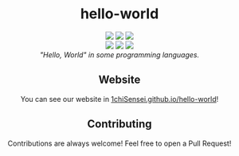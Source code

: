 <h1 align="center">hello-world</h1>
<p align="center">
	<img src="https://img.shields.io/badge/Hello,-World!-Green.svg" />
	<img src="https://img.shields.io/badge/Maintained%3F-yes-green.svg" />
	<img src="https://img.shields.io/github/license/1chiSensei/hello-world.svg" /><br />
	<img src="https://img.shields.io/github/forks/1chiSensei/hello-world.svg?style=social&label=Fork&maxAge=2592000" />
	<img src="https://img.shields.io/github/stars/1chiSensei/hello-world.svg?style=social&label=Star&maxAge=2592000" />
	<img src="https://img.shields.io/github/watchers/1chiSensei/hello-world.svg?style=social&label=Watch&maxAge=2592000" />
	<br /><i>"Hello, World" in some programming languages.</i>
</p>
<h2 align="center">Website</h2>
<p align="center">You can see our website in <a href="https://1chiSensei.github.io/hello-world">1chiSensei.github.io/hello-world</a>!</p>
<h2 align="center">Contributing</h2>
<p align="center">Contributions are always welcome! Feel free to open a Pull Request!</p>
